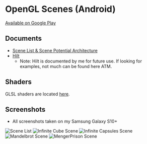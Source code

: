 # OpenGL Scenes (Android)

[Available on Google Play](https://play.google.com/store/apps/details?id=com.inasweaterpoorlyknit.learnopengl_androidport)

## Documents
- [Scene List & Scene Potential Architecture](SceneListAndScenePotentialArchitecture.md)
- [Hilt](app/src/main/java/com/inasweaterpoorlyknit/learnopengl_androidport/di/Hilt.md)
  - Note: Hilt is documented by me for future use. If looking for examples, not much can be found here ATM.

## Shaders
GLSL shaders are located [here](app/src/main/res/raw).

## Screenshots

- All screenshots taken on my Samsung Galaxy S10+

![Scene List](https://github.com/Lucodivo/RepoSampleImages/blob/master/OpenGLScenes/Android/SceenList.jpg)
![Infinite Cube Scene](https://github.com/Lucodivo/RepoSampleImages/blob/master/OpenGLScenes/Android/InfiniteCube.jpg)
![Infinite Capsules Scene](https://github.com/Lucodivo/RepoSampleImages/blob/master/OpenGLScenes/Android/InfiniteCapsules.jpg)
![Mandelbrot Scene](https://github.com/Lucodivo/RepoSampleImages/blob/master/OpenGLScenes/Android/Mandelbrot.jpg)
![MengerPrison Scene](https://github.com/Lucodivo/RepoSampleImages/blob/master/OpenGLScenes/Android/MengerPrison.jpg)
